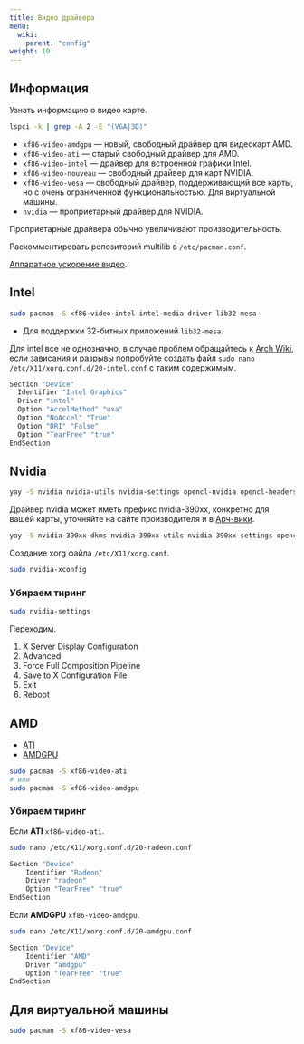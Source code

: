```yaml
---
title: Видео драйвера
menu:
  wiki:
    parent: "config"
weight: 10
---
```


## Информация

Узнать информацию о видео карте.

```bash
lspci -k | grep -A 2 -E "(VGA|3D)"
```

- `xf86-video-amdgpu` — новый, свободный драйвер для видеокарт AMD.
- `xf86-video-ati` — старый свободный драйвер для AMD.
- `xf86-video-intel` — драйвер для встроенной графики Intel.
- `xf86-video-nouveau` — свободный драйвер для карт NVIDIA.
- `xf86-video-vesa` — свободный драйвер, поддерживающий все карты, но с очень ограниченной функциональностью. Для виртуальной машины.
- `nvidia` — проприетарный драйвер для NVIDIA.

Проприетарные драйвера обычно увеличивают производительность.

Раскомментировать репозиторий multilib в `/etc/pacman.conf`.

[Аппаратное ускорение видео](https://wiki.archlinux.org/index.php/Hardware_video_acceleration).

## Intel

```bash
sudo pacman -S xf86-video-intel intel-media-driver lib32-mesa
```

- Для поддержки 32-битных приложений `lib32-mesa`.

Для intel все не однозначно, в случае проблем обращайтесь к [Arch Wiki](https://wiki.archlinux.org/index.php/intel_graphics), если зависания и разрывы попробуйте создать файл `sudo nano /etc/X11/xorg.conf.d/20-intel.conf` с таким содержимым.

```bash
Section "Device"
  Identifier "Intel Graphics"
  Driver "intel"
  Option "AccelMethod" "uxa"
  Option "NoAccel" "True"
  Option "DRI" "False"
  Option "TearFree" "true"
EndSection
```

## Nvidia

```bash
yay -S nvidia nvidia-utils nvidia-settings opencl-nvidia opencl-headers lib32-nvidia-utils lib32-opencl-nvidia
```

Драйвер nvidia может иметь префикс nvidia-390xx, конкретно для вашей карты, уточняйте на сайте производителя и в [Арч-вики](https://wiki.archlinux.org/index.php/NVIDIA).

```bash
yay -S nvidia-390xx-dkms nvidia-390xx-utils nvidia-390xx-settings opencl-nvidia-390xx lib32-opencl-nvidia-390xx lib32-nvidia-390xx-utils
```

Создание xorg файла `/etc/X11/xorg.conf`.

```bash
sudo nvidia-xconfig
```

### Убираем тиринг

```bash
sudo nvidia-settings
```

Переходим.

1. X Server Display Configuration
2. Advanced
3. Force Full Composition Pipeline
4. Save to X Configuration File
5. Exit
6. Reboot

## AMD

- [ATI](https://wiki.archlinux.org/index.php/ATI)
- [AMDGPU](https://wiki.archlinux.org/index.php/AMDGPU)

```bash
sudo pacman -S xf86-video-ati
# или
sudo pacman -S xf86-video-amdgpu
```

### Убираем тиринг

Если **ATI** `xf86-video-ati`.

```bash
sudo nano /etc/X11/xorg.conf.d/20-radeon.conf
```

```bash
Section "Device"
    Identifier "Radeon"
    Driver "radeon"
    Option "TearFree" "true"
EndSection
```

Если **AMDGPU** `xf86-video-amdgpu`.

```bash
sudo nano /etc/X11/xorg.conf.d/20-amdgpu.conf
```

```bash
Section "Device"
    Identifier "AMD"
    Driver "amdgpu"
    Option "TearFree" "true"
EndSection
```

## Для виртуальной машины

```bash
sudo pacman -S xf86-video-vesa
```
